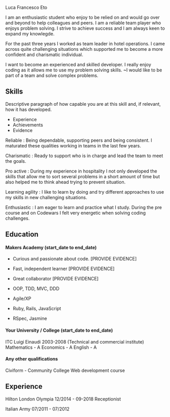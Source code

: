 Luca Francesco Eto

I am an enthusiastic student who enjoy to be relied on and would go over and beyond to help colleagues and peers.
I am a reliable team player who enjoys problem solving.
I strive to achieve success and I am always keen to expand my knowlegde.

For the past three years I worked as team leader in hotel operations. 
I came across quite challenging situations which supported me to become a more confident and charismatic individual.

I want to become an experienced and skilled developer.
I really enjoy coding as it allows me to use my problem solving skills.
~I would like to be part of a team and solve complex problems.

## Skills

Descriptive paragraph of how capable you are at this skill and, if relevant, how it has developed.

- Experience
- Achievements
- Evidence

Reliable : Being dependable, supporting peers and being consistent. I maturated these qualities working in teams in the last few years.

Charismatic : Ready to support who is in charge and lead the team to meet the goals.

Pro active : During my experience in hospitality I not only developed the skills that allow me to sort several problems in a short amount of time but also helped me to think ahead trying to prevent situation.

Learning agility : I like to learn by doing and try different approaches to use my skills in new challenging situations. 

Enthusiastic : I am eager to learn and practice what I study. During the pre course and on Codewars I felt very energetic when solving coding challenges.




## Education

#### Makers Academy (start_date to end_date)

- Curious and passionate about code. [PROVIDE EVIDENCE]
- Fast, independent learner [PROVIDE EVIDENCE]
- Great collaborator [PROVIDE EVIDENCE]

- OOP, TDD, MVC, DDD
- Agile/XP
- Ruby, Rails, JavaScript
- RSpec, Jasmine

#### Your University / College (start_date to end_date)
ITC Luigi Einaudi 2003-2008 (Technical and commercial institute)
Mathematics - A
Economics - A
English - A

#### Any other qualifications
Civiform - Community College
Web development course
## Experience
Hilton London Olympia 12/2014 - 09-2018
Receptionist

Italian Army 07/2011 - 07/2012
